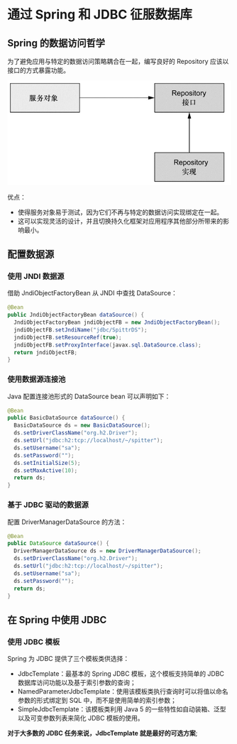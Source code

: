 # 通过 Spring 和 JDBC 征服数据库

## Spring 的数据访问哲学

为了避免应用与特定的数据访问策略耦合在一起，编写良好的 Repository 应该以接口的方式暴露功能。

![image-20200214160806072](assets/image-20200214160806072.png)

优点：

* 使得服务对象易于测试，因为它们不再与特定的数据访问实现绑定在一起。
* 这可以实现灵活的设计，并且切换持久化框架对应用程序其他部分所带来的影响最小。

## 配置数据源

### 使用 JNDI 数据源

借助 JndiObjectFactoryBean 从 JNDI 中查找 DataSource：

```java
@Bean
public JndiObjectFactoryBean dataSource() {
  JndiObjectFactoryBean jndiObjectFB = new JndiObjectFactoryBean();
  jndiObjectFB.setJndiName("jdbc/SpittrDS");
  jndiObjectFB.setResourceRef(true);
  jndiObjectFB.setProxyInterface(javax.sql.DataSource.class);
  return jndiObjectFB;
}
```



### 使用数据源连接池

Java 配置连接池形式的 DataSource bean 可以声明如下：

```java
@Bean
public BasicDataSource dataSource() {
  BasicDataSource ds = new BasicDataSource();
  ds.setDriverClassName("org.h2.Driver");
  ds.setUrl("jdbc:h2:tcp://localhost/~/spitter");
  ds.setUsername("sa");
  ds.setPassword("");
  ds.setInitialSize(5);
  ds.setMaxActive(10);
  return ds;
}
```

### 基于 JDBC 驱动的数据源

配置 DriverManagerDataSource 的方法：

```java
@Bean
public DataSource dataSource() {
  DriverManagerDataSource ds = new DriverManagerDataSource();
  ds.setDriverClassName("org.h2.Driver");
  ds.setUrl("jdbc:h2:tcp://localhost/~/spitter");
  ds.setUsername("sa");
  ds.setPassword("");
  return ds;
}
```

## 在 Spring 中使用 JDBC

### 使用 JDBC 模板

Spring 为 JDBC 提供了三个模板类供选择：

- JdbcTemplate：最基本的 Spring JDBC 模板，这个模板支持简单的 JDBC 数据库访问功能以及基于索引参数的查询；
- NamedParameterJdbcTemplate：使用该模板类执行查询时可以将值以命名参数的形式绑定到 SQL 中，而不是使用简单的索引参数；
- SimpleJdbcTemplate：该模板类利用 Java 5 的一些特性如自动装箱、泛型以及可变参数列表来简化 JDBC 模板的使用。

**对于大多数的 JDBC 任务来说，JdbcTemplate 就是最好的可选方案**;

